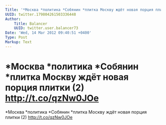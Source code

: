 ```yaml
---
Title: '*Москва *политика *Собянин *плитка Москву ждёт новая порция плитки (2) http://t.co/qzNw0JOe'
UUID: twitter.179804261503336448
Author:
    Title: Balancer
    UUID: twitter.user.balancer73
Date: 'Wed, 14 Mar 2012 09:40:51 +0400'
Type: Post
Markup: Text
---
```


# *Москва *политика *Собянин *плитка Москву ждёт новая порция плитки (2) http://t.co/qzNw0JOe

*Москва *политика *Собянин *плитка Москву ждёт новая порция
плитки (2) http://t.co/qzNw0JOe